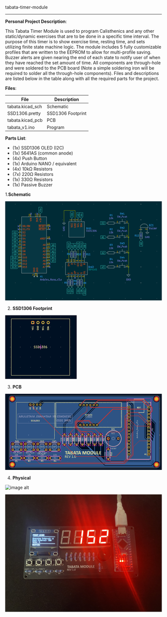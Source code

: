 tabata-timer-module
***
**Personal Project Description**:


This Tabata Timer Module is used to program Calisthenics and any other static/dynamic exercises that are to be done in a specific time interval. The purpose of this timer is to show exercise time, resting time, and sets utilizing finite state machine logic. The module includes 5 fully customizable profiles that are written to the EEPROM to allow for multi-profile saving. Buzzer alerts are given nearing the end of each state to notify user of when they have reached the set amount of time. All components are through-hole and were soldered to the PCB board (Note a simple soldering iron will be required to solder all the through-hole components). Files and descriptions are listed below in the table along with all the required parts for the project.

**Files**:

| File | Description |
| ------- | --------- |
| tabata.kicad_sch | Schematic |
| SSD1306.pretty | SSD1306 Footprint | 
| tabata.kicad_pcb | PCB | 
| tabata_v1.ino | Program |

**Parts List**:
* (1x) SSD1306 OLED (I2C)
* (1x) 5641AS (common anode)
* (4x) Push Button
* (1x) Arduino NANO / equivalent
* (4x) 10kΩ Resistors
* (7x) 220Ω Resistors
* (1x) 330Ω Resistors
* (1x) Passive Buzzer

1.**Schematic**

![image alt](https://github.com/NathanielM14/tabata-timer/blob/44222909e9ed671a1c4394a2dc6a68d3b45191cb/images/schematic_design.png)

2. **SSD1306 Footprint**

![image alt](https://github.com/NathanielM14/tabata-timer/blob/f717f7226c26d0fee968ef8726d06513bc65c88a/images/ssd1306_footprint.png)

3. **PCB**

![image alt](https://github.com/NathanielM14/tabata-timer/blob/54fe5bcee97a72f83aa2d56b4533ac9723e4b041/images/pcb_design.png)

4. **Physical**

![image alt](https://github.com/NathanielM14/tabata-timer/blob/f717f7226c26d0fee968ef8726d06513bc65c88a/images/physical.png)

![image alt](https://github.com/NathanielM14/tabata-timer/blob/f717f7226c26d0fee968ef8726d06513bc65c88a/images/physical_demo.png)
